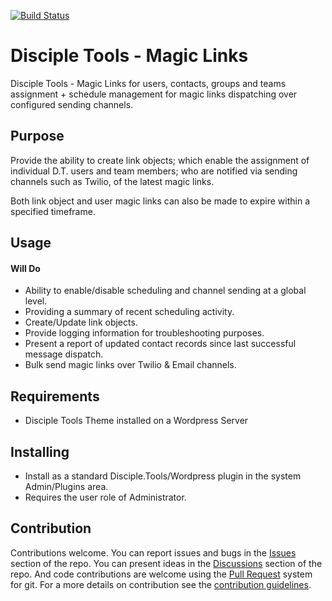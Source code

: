 [![Build Status](https://travis-ci.com/DiscipleTools/disciple-tools-bulk-magic-link-sender.svg?branch=master)](https://travis-ci.com/DiscipleTools/disciple-tools-bulk-magic-link-sender)

# Disciple Tools - Magic Links

Disciple Tools - Magic Links for users, contacts, groups and teams assignment + schedule management for magic links dispatching over configured sending channels.

## Purpose

Provide the ability to create link objects; which enable the assignment of individual D.T. users and team members; who are notified via sending channels such as Twilio, of the latest magic links.

Both link object and user magic links can also be made to expire within a specified timeframe.

## Usage

#### Will Do

- Ability to enable/disable scheduling and channel sending at a global level.
- Providing a summary of recent scheduling activity.
- Create/Update link objects.
- Provide logging information for troubleshooting purposes.
- Present a report of updated contact records since last successful message dispatch.
- Bulk send magic links over Twilio & Email channels.


## Requirements

- Disciple Tools Theme installed on a Wordpress Server

## Installing

- Install as a standard Disciple.Tools/Wordpress plugin in the system Admin/Plugins area.
- Requires the user role of Administrator.

## Contribution

Contributions welcome. You can report issues and bugs in the
[Issues](https://github.com/DiscipleTools/disciple-tools-bulk-magic-link-sender/issues) section of the repo. You can present ideas
in the [Discussions](https://github.com/DiscipleTools/disciple-tools-bulk-magic-link-sender/discussions) section of the repo. And
code contributions are welcome using the [Pull Request](https://github.com/DiscipleTools/disciple-tools-bulk-magic-link-sender/pulls)
system for git. For a more details on contribution see the
[contribution guidelines](https://github.com/DiscipleTools/disciple-tools-bulk-magic-link-sender/blob/master/CONTRIBUTING.md).
